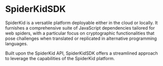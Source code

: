 # SpiderKidSDK

SpiderKid is a versatile platform deployable either in the cloud or locally. 
It furnishes a comprehensive suite of JavaScript dependencies tailored for web spiders, with a particular focus on cryptographic functionalities that pose challenges when translated or replicated in alternative programming languages.

Built upon the SpiderKid API, SpiderKidSDK offers a streamlined approach to leverage the capabilities of the SpiderKid platform.
